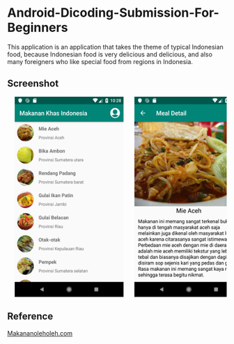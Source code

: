# Android-Dicoding-Submission-For-Beginners
This application is an application that takes the theme of typical Indonesian food, because Indonesian food is very delicious and delicious, and also many foreigners who like special food from regions in Indonesia.

## Screenshot
<pre>
  <img src="https://github.com/tiyan-attirmidzi/Android-Dicoding-Submission-For-Beginners/blob/master/documentation/main.png" width="250" height="460">   <img src="https://github.com/tiyan-attirmidzi/Android-Dicoding-Submission-For-Beginners/blob/master/documentation/detail.png" width="250" height="460">   <img src="https://github.com/tiyan-attirmidzi/Android-Dicoding-Submission-For-Beginners/blob/master/documentation/about.png" width="250" height="460">
</pre>

## Reference
<a href="https://makananoleholeh.com/makanan-khas-34-provinsi/">Makananoleholeh.com</a>
